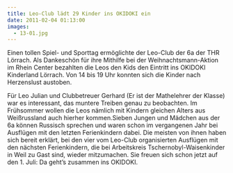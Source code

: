 ```yaml
---
title: Leo-Club lädt 29 Kinder ins OKIDOKI ein
date: 2011-02-04 01:13:00
images:
  - 13-01.jpg
---
```


Einen tollen Spiel- und Sporttag ermöglichte der Leo-Club der 6a der THR Lörrach. Als Dankeschön für ihre Mithilfe bei der Weihnachtsmann-Aktion im Rhein Center bezahlten die Leos den Kids den Eintritt ins OKIDOKI Kinderland Lörrach. Von 14 bis 19 Uhr konnten sich die Kinder nach Herzenslust austoben.

Für Leo Julian und Clubbetreuer Gerhard (Er ist der Mathelehrer der Klasse) war es interessant, das muntere Treiben genau zu beobachten. Im Frühsommer wollen die Leos nämlich mit Kindern gleichen Alters aus Weißrussland auch hierher kommen.Sieben Jungen und Mädchen aus der 6a können Russisch sprechen und waren schon im vergangenen Jahr bei Ausflügen mit den letzten Ferienkindern dabei. Die meisten von ihnen haben sich bereit erklärt, bei den vier vom Leo-Club organisierten Ausflügen mit den nächsten Ferienkindern, die bei Arbeitskreis Tschernobyl-Waisenkinder in Weil zu Gast sind, wieder mitzumachen. Sie freuen sich schon jetzt auf den 1. Juli: Da geht’s zusammen ins OKIDOKI.
